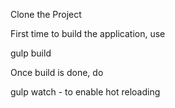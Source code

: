 Clone the Project

First time to build the application, use

gulp build

Once build is done, do 

gulp watch - to enable hot reloading